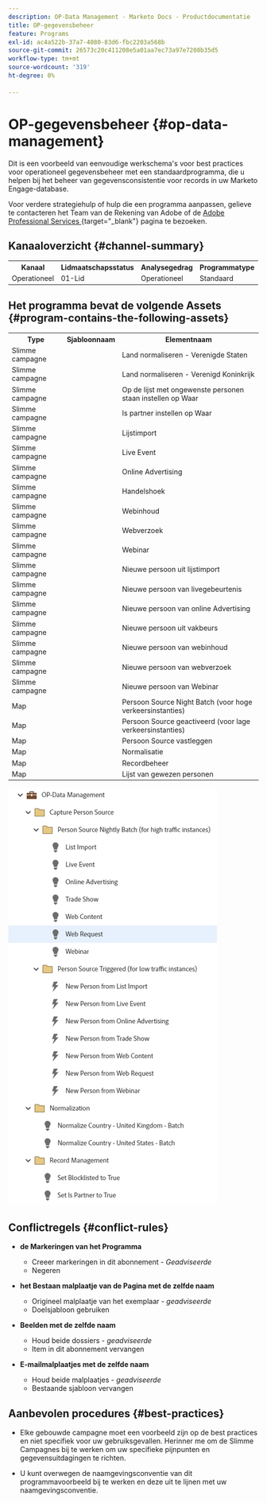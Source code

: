 ```yaml
---
description: OP-Data Management - Marketo Docs - Productdocumentatie
title: OP-gegevensbeheer
feature: Programs
exl-id: ac4a522b-37a7-4080-83d6-fbc2203a568b
source-git-commit: 26573c20c411208e5a01aa7ec73a97e7208b35d5
workflow-type: tm+mt
source-wordcount: '319'
ht-degree: 0%

---
```


# OP-gegevensbeheer {#op-data-management}

Dit is een voorbeeld van eenvoudige werkschema&#39;s voor best practices voor operationeel gegevensbeheer met een standaardprogramma, die u helpen bij het beheer van gegevensconsistentie voor records in uw Marketo Engage-database.

Voor verdere strategiehulp of hulp die een programma aanpassen, gelieve te contacteren het Team van de Rekening van Adobe of de [ Adobe Professional Services ](https://business.adobe.com/customers/consulting-services/main.html){target="_blank"} pagina te bezoeken.

## Kanaaloverzicht {#channel-summary}

<table style="table-layout:auto">
 <tbody>
  <tr>
   <th>Kanaal</th>
   <th>Lidmaatschapsstatus</th>
   <th>Analysegedrag</th>
   <th>Programmatype</th>
  </tr>
  <tr>
   <td>Operationeel</td>
   <td>01-Lid</td>
   <td>Operationeel</td>
   <td>Standaard</td>
  </tr>
 </tbody>
</table>

## Het programma bevat de volgende Assets {#program-contains-the-following-assets}

<table style="table-layout:auto">
 <tbody>
  <tr>
   <th>Type</th>
   <th>Sjabloonnaam</th>
   <th>Elementnaam</th>
  </tr>
  <tr>
   <td>Slimme campagne</td>
   <td> </td>
   <td>Land normaliseren - Verenigde Staten</td>
  </tr>
  <tr>
   <td>Slimme campagne</td>
   <td> </td>
   <td>Land normaliseren - Verenigd Koninkrijk</td>
  </tr>
  <tr>
   <td>Slimme campagne</td>
   <td> </td>
   <td>Op de lijst met ongewenste personen staan instellen op Waar</td>
  </tr>
  <tr>
   <td>Slimme campagne</td>
   <td> </td>
   <td>Is partner instellen op Waar</td>
  </tr>
  <tr>
   <td>Slimme campagne</td>
   <td> </td>
   <td>Lijstimport</td>
  </tr>
  <tr>
   <td>Slimme campagne</td>
   <td> </td>
   <td>Live Event</td>
  </tr>
  <tr>
   <td>Slimme campagne</td>
   <td> </td>
   <td>Online Advertising</td>
  </tr>
  <tr>
   <td>Slimme campagne</td>
   <td> </td>
   <td>Handelshoek</td>
  </tr>
  <tr>
   <td>Slimme campagne</td>
   <td> </td>
   <td>Webinhoud</td>
  </tr>
  <tr>
   <td>Slimme campagne</td>
   <td> </td>
   <td>Webverzoek</td>
  </tr>
  <tr>
   <td>Slimme campagne</td>
   <td> </td>
   <td>Webinar</td>
  </tr>
  <tr>
   <td>Slimme campagne</td>
   <td> </td>
   <td>Nieuwe persoon uit lijstimport</td>
  </tr>
  <tr>
   <td>Slimme campagne</td>
   <td> </td>
   <td>Nieuwe persoon van livegebeurtenis</td>
  </tr>
  <tr>
   <td>Slimme campagne</td>
   <td> </td>
   <td>Nieuwe persoon van online Advertising</td>
  </tr>
  <tr>
   <td>Slimme campagne</td>
   <td> </td>
   <td>Nieuwe persoon uit vakbeurs</td>
  </tr>
   <tr>
   <td>Slimme campagne</td>
   <td> </td>
   <td>Nieuwe persoon van webinhoud</td>
  </tr>
   <tr>
   <td>Slimme campagne</td>
   <td> </td>
   <td>Nieuwe persoon van webverzoek</td>
  </tr>
   <tr>
   <td>Slimme campagne</td>
   <td> </td>
   <td>Nieuwe persoon van Webinar</td>
  </tr>
  <tr>
   <td>Map</td>
   <td> </td>
   <td>Persoon Source Night Batch (voor hoge verkeersinstanties)</td>
  </tr>
  <tr>
   <td>Map</td>
   <td> </td>
   <td>Persoon Source geactiveerd (voor lage verkeersinstanties)</td>
  </tr>
  <tr>
   <td>Map</td>
   <td> </td>
   <td>Persoon Source vastleggen</td>
  </tr>
  <tr>
   <td>Map</td>
   <td> </td>
   <td>Normalisatie</td>
  </tr>
  <tr>
   <td>Map</td>
   <td> </td>
   <td>Recordbeheer</td>
  </tr>
  <tr>
   <td>Map</td>
   <td> </td>
   <td>Lijst van gewezen personen</td>
  </tr>
 </tbody>
</table>

![](assets/op-data-management-1.png)

## Conflictregels {#conflict-rules}

* **de Markeringen van het Programma**
   * Creeer markeringen in dit abonnement - _Geadviseerde_
   * Negeren

* **het Bestaan malplaatje van de Pagina met de zelfde naam**
   * Origineel malplaatje van het exemplaar - _geadviseerde_
   * Doelsjabloon gebruiken

* **Beelden met de zelfde naam**
   * Houd beide dossiers - _geadviseerde_
   * Item in dit abonnement vervangen

* **E-mailmalplaatjes met de zelfde naam**
   * Houd beide malplaatjes - _geadviseerde_
   * Bestaande sjabloon vervangen

## Aanbevolen procedures {#best-practices}

* Elke gebouwde campagne moet een voorbeeld zijn op de best practices en niet specifiek voor uw gebruiksgevallen. Herinner me om de Slimme Campagnes bij te werken om uw specifieke pijnpunten en gegevensuitdagingen te richten.

* U kunt overwegen de naamgevingsconventie van dit programmavoorbeeld bij te werken en deze uit te lijnen met uw naamgevingsconventie.
